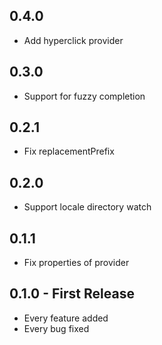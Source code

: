 ## 0.4.0
* Add hyperclick provider

## 0.3.0
* Support for fuzzy completion

## 0.2.1
* Fix replacementPrefix

## 0.2.0
* Support locale directory watch

## 0.1.1
* Fix properties of provider

## 0.1.0 - First Release
* Every feature added
* Every bug fixed
